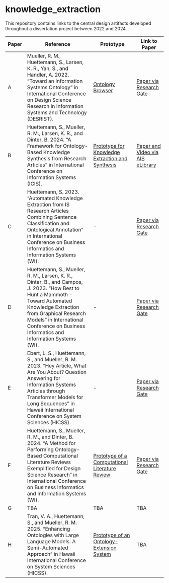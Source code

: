 # knowledge_extraction
This repository contains links to the central design artifacts developed throughout a dissertation project between 2022 and 2024.

| Paper     |  Reference | Prototype      | Link to Paper      |
| ------------- | ------------- | ------------- | ------------- |
| A | Mueller, R. M., Huettemann, S., Larsen, K. R., Yan, S., and Handler, A. 2022. “Toward an Information Systems Ontology” in International Conference on Design Science Research in Information Systems and Technology (DESRIST). | [Ontology Browser](http://162.55.33.207:6828/ontology_browser) | [Paper via Research Gate](https://www.researchgate.net/publication/360893416_Toward_an_Information_Systems_Ontology) |
| B | Huettemann, S., Mueller, R. M., Larsen, K. R., and Dinter, B. 2024. “A Framework for Ontology-Based Knowledge Synthesis from Research Articles” in International Conference on Information Systems (ICIS). | [Prototype for Knowledge Extraction and Synthesis](http://162.55.33.207:8502/) | [Paper and Video via AIS eLibrary](https://aisel.aisnet.org/icis2024/lit_review/lit_review/3/) |
| C | Huettemann, S. 2023. “Automated Knowledge Extraction from IS Research Articles Combining Sentence Classification and Ontological Annotation” in International Conference on Business Informatics and Information Systems (WI). | - | [Paper via Research Gate](https://www.researchgate.net/publication/373994421_Automated_Knowledge_Extraction_from_IS_Research_Articles_Combining_Sentence_Classification_and_Ontological_Annotation) |
| D | Huettemann, S., Mueller, R. M., Larsen, K. R., Dinter, B., and Campos, J. 2023. “How Best to Hunt a Mammoth - Toward Automated Knowledge Extraction from Graphical Research Models” in International Conference on Business Informatics and Information Systems (WI). | - | [Paper via Research Gate](https://www.researchgate.net/publication/373995348_How_Best_to_Hunt_a_Mammoth_-_Toward_Automated_Knowledge_Extraction_From_Graphical_Research_Models) |
| E | Ebert, L. S., Huettemann, S., and Mueller, R. M. 2023. “Hey Article, What Are You About? Question Answering for Information Systems Articles through Transformer Models for Long Sequences” in Hawaii International Conference on System Sciences (HICSS). | - | [Paper via Research Gate](https://www.researchgate.net/publication/366951508_Hey_Article_What_Are_You_About_Question_Answering_for_Information_Systems_Articles_through_Transformer_Models_for_Long_Sequences) |
| F | Huettemann, S., Mueller, R. M., and Dinter, B. 2024. “A Method for Performing Ontology-Based Computational Literature Reviews Exemplified for Design Science Research” in International Conference on Business Informatics and Information Systems (WI). | [Prototype of a Computational Literature Review](http://162.55.33.207:8501/) | [Paper via Research Gate](https://www.researchgate.net/publication/384140244_A_Method_for_Performing_Ontology-based_Computational_Literature_Reviews_Exemplified_for_Design_Science_Research) |
| G | TBA | TBA | TBA |
| H | Tran, V. A., Huettemann, S., and Mueller, R. M. 2025. “Enhancing Ontologies with Large Language Models: A Semi-Automated Approach” in Hawaii International Conference on System Sciences (HICSS). | [Prototype of an Ontology-Extension System](http://162.55.33.207:8503/) | TBA |
